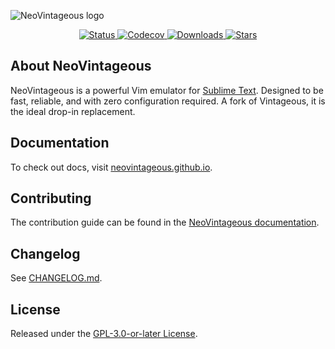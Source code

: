 ![NeoVintageous logo](res/neovintageous.png)

<div align="center">
    <p>
        <a href="https://github.com/NeoVintageous/NeoVintageous/actions/workflows/ci.yml">
            <img alt="Status" src="https://img.shields.io/github/actions/workflow/status/NeoVintageous/NeoVintageous/ci.yml?branch=master&style=for-the-badge&logo=github">
        </a>
        <a href="https://codecov.io/gh/NeoVintageous/NeoVintageous">
            <img alt="Codecov" src="https://img.shields.io/codecov/c/github/NeoVintageous/NeoVintageous/master?token=PAaE5LdlOR&style=for-the-badge&logo=codecov">
        </a>
        <a href="https://packagecontrol.io/packages/NeoVintageous">
            <img alt="Downloads" src="https://img.shields.io/packagecontrol/dt/NeoVintageous?style=for-the-badge">
        </a>
        <a href="https://github.com/NeoVintageous/NeoVintageous/stargazers">
            <img alt="Stars" src="https://img.shields.io/github/stars/NeoVintageous/NeoVintageous?style=for-the-badge&logo=starship">
        </a>
    </p>
</div>

## About NeoVintageous

NeoVintageous is a powerful Vim emulator for [Sublime Text](https://www.sublimetext.com/). Designed to be fast, reliable, and with zero configuration required. A fork of Vintageous, it is the ideal drop-in replacement.

## Documentation

To check out docs, visit [neovintageous.github.io](https://neovintageous.github.io).

## Contributing

The contribution guide can be found in the [NeoVintageous documentation](https://neovintageous.github.io/contributing).

## Changelog

See [CHANGELOG.md](CHANGELOG.md).

## License

Released under the [GPL-3.0-or-later License](LICENSE).
